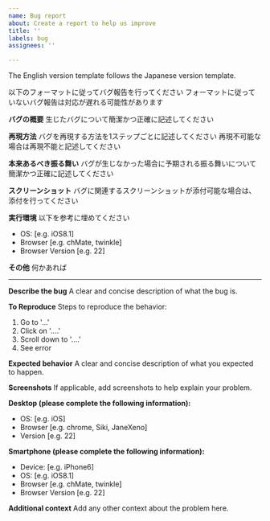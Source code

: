 ```yaml
---
name: Bug report
about: Create a report to help us improve
title: ''
labels: bug
assignees: ''

---
```


The English version template follows the Japanese version template.

以下のフォーマットに従ってバグ報告を行ってください
フォーマットに従っていないバグ報告は対応が遅れる可能性があります

**バグの概要**
生じたバグについて簡潔かつ正確に記述してください

**再現方法**
バグを再現する方法を1ステップごとに記述してください
再現不可能な場合は再現不能と記述してください

**本来あるべき振る舞い**
バグが生じなかった場合に予期される振る舞いについて簡潔かつ正確に記述してください

**スクリーンショット**
バグに関連するスクリーンショットが添付可能な場合は、添付を行ってください

**実行環境**
以下を参考に埋めてください
 - OS: [e.g. iOS8.1]
 - Browser [e.g. chMate, twinkle]
 - Browser Version [e.g. 22]

**その他**
何かあれば

----

**Describe the bug**
A clear and concise description of what the bug is.

**To Reproduce**
Steps to reproduce the behavior:
1. Go to '...'
2. Click on '....'
3. Scroll down to '....'
4. See error

**Expected behavior**
A clear and concise description of what you expected to happen.

**Screenshots**
If applicable, add screenshots to help explain your problem.

**Desktop (please complete the following information):**
 - OS: [e.g. iOS]
 - Browser [e.g. chrome, Siki, JaneXeno]
 - Version [e.g. 22]

**Smartphone (please complete the following information):**
 - Device: [e.g. iPhone6]
 - OS: [e.g. iOS8.1]
 - Browser [e.g. chMate, twinkle]
 - Browser Version [e.g. 22]

**Additional context**
Add any other context about the problem here.
